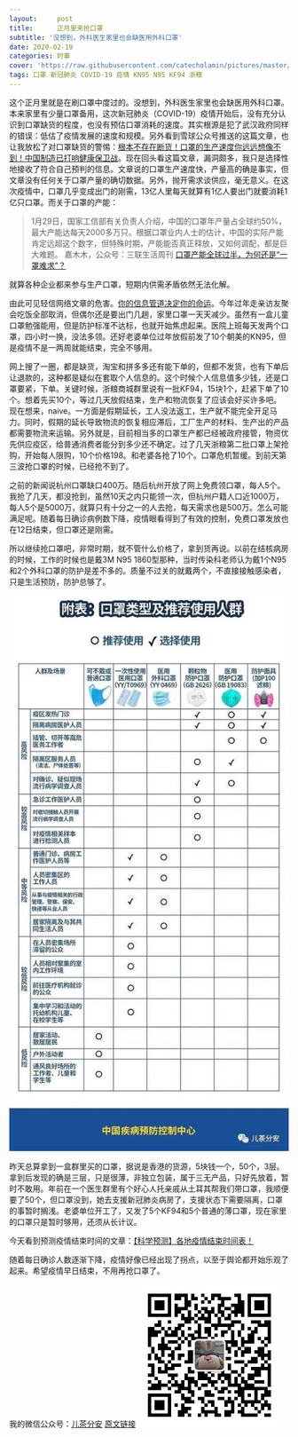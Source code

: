 ```yaml
---
layout:     post
title:      正月里来抢口罩
subtitle: '没想到，外科医生家里也会缺医用外科口罩'
date: 2020-02-19
categories: 时事
cover: 'https://raw.githubusercontent.com/catecholamin/pictures/master/3M%20N95.jpeg'
tags: 口罩 新冠肺炎 COVID-19 疫情 KN95 N95 KF94 浙粮
---
```

这个正月里就是在刷口罩中度过的。没想到，外科医生家里也会缺医用外科口罩。本来家里有少量口罩备用，这次新冠肺炎（COVID-19）疫情开始后，没有充分认识到口罩缺货的程度，也没有预估口罩消耗的速度。其实根源是犯了武汉政府同样的错误：低估了疫情发展的速度和规模。另外看到雪球公众号推送的这篇文章，也让我放松了对口罩缺货的警惕：[根本不存在断货！口罩的生产速度你远远想像不到！中国制造已打响健康保卫战](https://mp.weixin.qq.com/s?__biz=MzA5MjE3ODgzNA==&mid=2652252299&idx=1&sn=377dcf030ac9df76d87d3faa2468ed01&scene=21#wechat_redirect)。现在回头看这篇文章，漏洞颇多，我只是选择性地接收了符合自己预判的信息。文章说的口罩生产速度快，产量高的确是事实，但文章没有任何关于口罩产量的确切数据。另外，抛开需求谈供应，毫无意义。在这次疫情中，口罩几乎变成出门的刚需，13亿人里每天就算有1亿人要出门就要消耗1亿只口罩。而关于口罩的产能：


>1月29日，国家工信部有关负责人介绍，中国的口罩年产量占全球约50%，最大产能达每天2000多万只。根据口罩业内人士的估计，中国的实际产能肯定远超这个数字，但特殊时期，产能能否真正释放，又如何调配，都是巨大难题。
>嘉木木，公众号：三联生活周刊
>[口罩产能全球过半，为何还是“一罩难求”？](https://mp.weixin.qq.com/s?src=11&timestamp=1582034928&ver=2166&signature=6aPCGLQ82QiebaPwzPldIVfWW72ot3pt1yYgj6c47A5byGWxdlT7ckuLTTK66jq6IJqdp3ORuNEPi50ODxzpwhawgKec40an1jsh7yODYKMa-C8*6SEvIhoBJc51l-Fb&new=1)


就算各种企业都来参与生产口罩，短期内供需矛盾依然无法化解。

由此可见轻信网络文章的危害。[你的信息管道决定你的命运](https://mp.weixin.qq.com/s?__biz=MzA5ODM1OTIxMw==&mid=2652409075&idx=1&sn=e08a08a1a69a315c4e554f384c5a000c&scene=21#wechat_redirect)。今年过年走亲访友聚会吃饭全部取消，但偶尔还是要出门几趟，家里口罩一天天减少。虽然有一盒儿童口罩勉强能用，但是防护标准不达标，也就开始焦虑起来。医院上班每天发两个口罩，四小时一换，没法多领。还好老婆单位过年放假前发了10个朝美的KN95，但是疫情不是一两周就能结束，完全不够用。

网上搜了一圈，都是缺货，淘宝和拼多多还有能下单的，但都不发货，也有下单后让退款的，这种都是疑似在套取个人信息的。这个时候个人信息值多少钱，还是口罩要紧，下单。关键时候，浙粮商城群里说有一批KF94，15块1个，赶紧下单了10个。想着先买10个，等过几天放假结束，生产和物流恢复了应该会好买许多吧。现在想来，naive。一方面是假期延长，工人没法返工，生产就不能完全开足马力。同时，假期的延长导致物流的恢复相应滞后，工厂生产的材料、生产出的产品都需要物流来运输。另外就是，目前相当多的口罩生产都已经被政府接管，物资优先供应疫区，给普通消费者能分到多少还不确定。过了几天浙粮第二批口罩上架抢购，开始每人限购，10个价格198。和老婆各抢了10个。口罩危机暂缓。到前天第三波抢口罩的时候，已经抢不到了。

之前的新闻说杭州口罩缺口400万。随后杭州开放了网上免费领口罩，每人5个。我抢了几天，都没抢到，虽然10天之内只能领一次，但杭州户籍人口近1000万，每人5个是5000万，就算只有十分之一的人去抢，每天需求也是500万。怎么可能满足呢。随着每日确诊病例数下降，疫情眼看得到了有效的控制，免费口罩发放也在12日结束，但口罩还是刚需。

所以继续抢口罩吧，非常时期，就不管什么价格了，拿到货再说。以前在结核病房的时候，工作的时候也是戴3M N95 1860型那种，当时传染科老师认为戴1个N95和2个外科口罩的防护是差不多的。质量不过关的就戴两个，不直接接触感染者，只是生活预防，防护总够了。

![](https://raw.githubusercontent.com/catecholamin/pictures/master/%E5%8F%A3%E7%BD%A9%E7%B1%BB%E5%9E%8B%E5%8F%8A%E6%8E%A8%E8%8D%90%E4%BD%BF%E7%94%A8%E4%BA%BA%E7%BE%A4.jpeg)

昨天总算拿到一盒群里买的口罩，据说是香港的货源，5块钱一个，50个，3层。拿到后发现的确是三层，只是很薄，非独立包装，属于三无产品，只好先放着，暂时不敢用。年前在一个医生群里有个好心人托亲戚从土耳其帮我们带口罩，我顺便要了50个，但口罩没到，她去支援新冠肺炎病房了，支援状态下需要隔离，口罩的事暂时搁浅。老婆单位开工了，又发了5个KF94和5个普通的薄口罩，现在家里的口罩只是暂时够用，还须从长计议。



今天看到预测疫情结束时间的文章：[【科学预测】各地疫情结束时间表！](https://mp.weixin.qq.com/s?__biz=MzU4NTczOTA5OA==&mid=2247484164&idx=1&sn=a54cfd028442c5d3b6a30713a4aa7c29&scene=21#wechat_redirect)

随着每日确诊人数逐渐下降，疫情好像已经出现了拐点，以至于舆论都开始乐观了起来。希望疫情早日结束，不用再抢口罩了。

我的微信公众号：[儿茶分安](https://mp.weixin.qq.com/mp/profile_ext?action=home&__biz=MzA4MDQxMTk2Mg==&scene=124#wechat_redirect)     [原文链接](https://mp.weixin.qq.com/s/TesiG-IYJ0hXS1KAVu1xbw)
![](https://raw.githubusercontent.com/catecholamin/pictures/master/%E5%BE%AE%E4%BF%A1%E5%85%AC%E4%BC%97%E5%8F%B7.jpg)